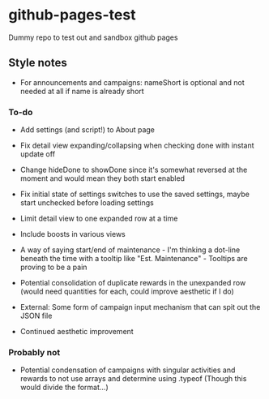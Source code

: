 # github-pages-test
Dummy repo to test out and sandbox github pages

## Style notes
- For announcements and campaigns: nameShort is optional and not needed at all if name is already short

### To-do
- Add settings (and script!) to About page
- Fix detail view expanding/collapsing when checking done with instant update off
- Change hideDone to showDone since it's somewhat reversed at the moment and would mean they both start enabled
- Fix initial state of settings switches to use the saved settings, maybe start unchecked before loading settings

- Limit detail view to one expanded row at a time
- Include boosts in various views
- A way of saying start/end of maintenance - I'm thinking a dot-line beneath the time with a tooltip like "Est. Maintenance" - Tooltips are proving to be a pain
- Potential consolidation of duplicate rewards in the unexpanded row (would need quantities for each, could improve aesthetic if I do)
- External: Some form of campaign input mechanism that can spit out the JSON file
- Continued aesthetic improvement

### Probably not
- Potential condensation of campaigns with singular activities and rewards to not use arrays and determine using .typeof (Though this would divide the format...)
